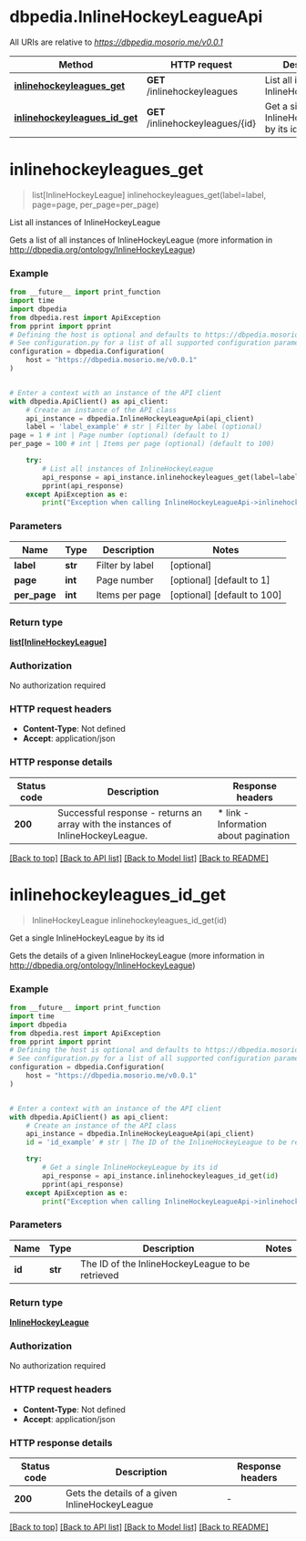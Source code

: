 # dbpedia.InlineHockeyLeagueApi

All URIs are relative to *https://dbpedia.mosorio.me/v0.0.1*

Method | HTTP request | Description
------------- | ------------- | -------------
[**inlinehockeyleagues_get**](InlineHockeyLeagueApi.md#inlinehockeyleagues_get) | **GET** /inlinehockeyleagues | List all instances of InlineHockeyLeague
[**inlinehockeyleagues_id_get**](InlineHockeyLeagueApi.md#inlinehockeyleagues_id_get) | **GET** /inlinehockeyleagues/{id} | Get a single InlineHockeyLeague by its id


# **inlinehockeyleagues_get**
> list[InlineHockeyLeague] inlinehockeyleagues_get(label=label, page=page, per_page=per_page)

List all instances of InlineHockeyLeague

Gets a list of all instances of InlineHockeyLeague (more information in http://dbpedia.org/ontology/InlineHockeyLeague)

### Example

```python
from __future__ import print_function
import time
import dbpedia
from dbpedia.rest import ApiException
from pprint import pprint
# Defining the host is optional and defaults to https://dbpedia.mosorio.me/v0.0.1
# See configuration.py for a list of all supported configuration parameters.
configuration = dbpedia.Configuration(
    host = "https://dbpedia.mosorio.me/v0.0.1"
)


# Enter a context with an instance of the API client
with dbpedia.ApiClient() as api_client:
    # Create an instance of the API class
    api_instance = dbpedia.InlineHockeyLeagueApi(api_client)
    label = 'label_example' # str | Filter by label (optional)
page = 1 # int | Page number (optional) (default to 1)
per_page = 100 # int | Items per page (optional) (default to 100)

    try:
        # List all instances of InlineHockeyLeague
        api_response = api_instance.inlinehockeyleagues_get(label=label, page=page, per_page=per_page)
        pprint(api_response)
    except ApiException as e:
        print("Exception when calling InlineHockeyLeagueApi->inlinehockeyleagues_get: %s\n" % e)
```

### Parameters

Name | Type | Description  | Notes
------------- | ------------- | ------------- | -------------
 **label** | **str**| Filter by label | [optional] 
 **page** | **int**| Page number | [optional] [default to 1]
 **per_page** | **int**| Items per page | [optional] [default to 100]

### Return type

[**list[InlineHockeyLeague]**](InlineHockeyLeague.md)

### Authorization

No authorization required

### HTTP request headers

 - **Content-Type**: Not defined
 - **Accept**: application/json

### HTTP response details
| Status code | Description | Response headers |
|-------------|-------------|------------------|
**200** | Successful response - returns an array with the instances of InlineHockeyLeague. |  * link - Information about pagination <br>  |

[[Back to top]](#) [[Back to API list]](../README.md#documentation-for-api-endpoints) [[Back to Model list]](../README.md#documentation-for-models) [[Back to README]](../README.md)

# **inlinehockeyleagues_id_get**
> InlineHockeyLeague inlinehockeyleagues_id_get(id)

Get a single InlineHockeyLeague by its id

Gets the details of a given InlineHockeyLeague (more information in http://dbpedia.org/ontology/InlineHockeyLeague)

### Example

```python
from __future__ import print_function
import time
import dbpedia
from dbpedia.rest import ApiException
from pprint import pprint
# Defining the host is optional and defaults to https://dbpedia.mosorio.me/v0.0.1
# See configuration.py for a list of all supported configuration parameters.
configuration = dbpedia.Configuration(
    host = "https://dbpedia.mosorio.me/v0.0.1"
)


# Enter a context with an instance of the API client
with dbpedia.ApiClient() as api_client:
    # Create an instance of the API class
    api_instance = dbpedia.InlineHockeyLeagueApi(api_client)
    id = 'id_example' # str | The ID of the InlineHockeyLeague to be retrieved

    try:
        # Get a single InlineHockeyLeague by its id
        api_response = api_instance.inlinehockeyleagues_id_get(id)
        pprint(api_response)
    except ApiException as e:
        print("Exception when calling InlineHockeyLeagueApi->inlinehockeyleagues_id_get: %s\n" % e)
```

### Parameters

Name | Type | Description  | Notes
------------- | ------------- | ------------- | -------------
 **id** | **str**| The ID of the InlineHockeyLeague to be retrieved | 

### Return type

[**InlineHockeyLeague**](InlineHockeyLeague.md)

### Authorization

No authorization required

### HTTP request headers

 - **Content-Type**: Not defined
 - **Accept**: application/json

### HTTP response details
| Status code | Description | Response headers |
|-------------|-------------|------------------|
**200** | Gets the details of a given InlineHockeyLeague |  -  |

[[Back to top]](#) [[Back to API list]](../README.md#documentation-for-api-endpoints) [[Back to Model list]](../README.md#documentation-for-models) [[Back to README]](../README.md)

